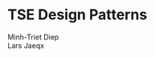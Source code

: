 TSE Design Patterns
================================================================================================================
Minh-Triet Diep  
Lars Jaeqx  